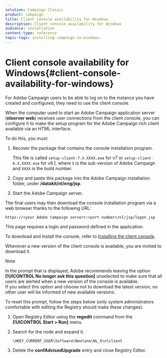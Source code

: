 ```yaml
---
solution: Campaign Classic
product: campaign
title: Client console availability for Windows
description: Client console availability for Windows
audience: installation
content-type: reference
topic-tags: installing-campaign-in-windows-
---
```


# Client console availability for Windows{#client-console-availability-for-windows}

For Adobe Campaign users to be able to log on to the instance you have created and configured, they need to use the client console.

When the computer used to start an Adobe Campaign application server (**nlserver web**) receives user connections from the client console, you can configure it to make the setup program for the Adobe Campaign rich client available via an HTML interface.

To do this, you must:

1. Recover the package that contains the console installation program.

   This file is called `setup-client-7.X.XXXX.exe` for v7 or `setup-client-6.X.XXXX.exe` for v6.1, where `X` is the sub-version of Adobe Campaign and `XXXX` is the build number.

1. Copy and paste this package into the Adobe Campaign installation folder, under **/datakit/nl/eng/jsp**.
1. Start the Adobe Campaign server.

The final users may then download the console installation program via a web browser thanks to the following URL:

```
https://<your Adobe Campaign server>:>port number>/nl/jsp/logon.jsp
```

This page requires a login and password defined in the application.

To download and install the console, refer to [Installing the client console](../../installation/using/installing-the-client-console.md).

Whenever a new version of the client console is available, you are invited to download it.

>[!NOTE]
>
>In the prompt that is displayed, Adobe recommends leaving the option **[!UICONTROL No longer ask this question]** unselected to make sure that all users are alerted when a new version of the console is available.  
>If you select this option and choose not to download the latest version, no other user will be informed of new available versions.

To reset this prompt, follow the steps below (only system administrators comfortable with editing the Registry should make these changes):

1. Open Registry Editor using the **regedit** command from the **[!UICONTROL Start > Run]** menu.
1. Search for the node and expand it.

   ```
   \HKEY_CURRENT_USER\Software\Neolane\NL_6\nlclient
   ```

1. Delete the **confAdvisedUpgrade** entry and close Registry Editor.

